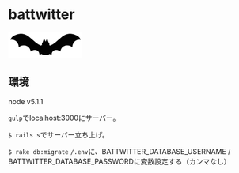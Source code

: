 battwitter
=============

![コウモリ](/assets/dest/images/bat-icon.png)

## 環境

node v5.1.1

`gulp`でlocalhost:3000にサーバー。

`$ rails s`でサーバー立ち上げ。

`$ rake db:migrate`
`/.env`に、BATTWITTER_DATABASE_USERNAME / BATTWITTER_DATABASE_PASSWORDに変数設定する（カンマなし）

